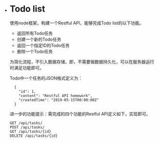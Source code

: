 - # Todo list

  使用node框架，构建一个Restful API，能够完成Todo list的以下功能。

  - 返回所有Todo任务
  - 创建一个新的Todo任务
  - 返回一个指定ID的Todo任务
  - 删除一个Todo任务

  为简化流程，不引入数据存储，即，不需要做数据持久化，可以在服务器运行时满足功能即可。

  Todo中一个任务的JSON格式定义为：

  ```
    {
      "id": 1,
      "content": "Restful API homework",
      "createdTime": "2019-05-15T00:00:00Z"
    }
  ```

  进一步的功能提示：需完成的四个功能的Restful API定义如下，实现即可。

  ```
  GET /api/tasks/
  POST /api/tasks/
  GET /api/tasks/{id}
  DELETE /api/tasks/{id}
  ```

